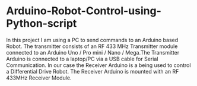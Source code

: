 # Arduino-Robot-Control-using-Python-script
In this project I am using a PC to send commands to an Arduino based Robot. The transmitter consists of an RF 433 MHz Transmitter module connected to an Arduino Uno / Pro mini / Nano / Mega.The Transmitter Arduino is connected to a laptop/PC via a USB cable for Serial Communication. In our case the Receiver Arduino is a being used to control a Differential Drive Robot. The Receiver Arduino is mounted with an RF 433MHz Receiver Module.
